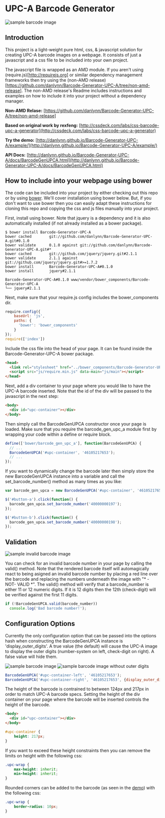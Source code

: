 # UPC-A Barcode Generator

![sample barcode image](http://danlynn.github.io/Barcode-Generator-UPC-A/images/SampleBarcode.png)

## Introduction

This project is a light-weight pure html, css, & javascript solution for creating UPC-A barcode
images on a webpage.  It consists of just a javascript and a css file to be included
into your own project.

The javascript file is wrapped as an AMD module.  If you aren't using (require.js)[http://requirejs.org]
or similar dependency management frameworks then try using the (non-AMD release)[https://github.com/danlynn/Barcode-Generator-UPC-A/tree/non-amd-release]. The
non-AMD release's Readme includes instructions and examples on how to include it
into your project without a dependency manager.

**Non-AMD Relase:** [https://github.com/danlynn/Barcode-Generator-UPC-A/tree/non-amd-release]

**Based on original work by rexfeng:** [http://cssdeck.com/labs/css-barcode-upc-a-generator](http://cssdeck.com/labs/css-barcode-upc-a-generator)

**Try the demo:** [http://danlynn.github.io/Barcode-Generator-UPC-A/example/](http://danlynn.github.io/Barcode-Generator-UPC-A/example/)

**API Docs:** [http://danlynn.github.io/Barcode-Generator-UPC-A/docs/BarcodeGenUPCA.html](http://danlynn.github.io/Barcode-Generator-UPC-A/docs/BarcodeGenUPCA.html)

## How to include into your webpage using bower

The code can be included into your project by either checking out this repo or
by using [bower](http://bower.io).  We'll cover installation using bower below.
But, if you don't want to use bower then you can easily adapt these instructions
for cloning this repo and copying the css and js files manually into your
project.

First, install using bower. Note that jquery is a dependency and it is also
automatically installed (if not already installed as a bower package).

```console
$ bower install Barcode-Generator-UPC-A
bower cached        git://github.com/danlynn/Barcode-Generator-UPC-A.git#0.1.0
bower validate      0.1.0 against git://github.com/danlynn/Barcode-Generator-UPC-A.git#*
bower cached        git://github.com/jquery/jquery.git#2.1.1
bower validate      2.1.1 against git://github.com/jquery/jquery.git#>=1.7.2
bower install       Barcode-Generator-UPC-A#0.1.0
bower install       jquery#2.1.1

Barcode-Generator-UPC-A#0.1.0 www/vendor/bower_components/Barcode-Generator-UPC-A
└── jquery#2.1.1
```

Next, make sure that your require.js config includes the bower_components dir.

```javascript
require.config({
    baseUrl: 'js',
    paths: {
      'bower': 'bower_components'
    }
});
require(['index'])
```

Include the css file into the head of your page.  It can be found inside the
Barcode-Generator-UPC-A bower package.

```html
<head>
  <link rel="stylesheet" href="../bower_components/Barcode-Generator-UPC-A/barcode_gen_upc_a.css">
  <script src="js/require.min.js" data-main="js/main"></script>
</head>
```

Next, add a div container to your page where you would like to have the UPC-A
barcode inserted.  Note that the id of the div will be passed to the javascript
in the next step:

```html
<body>
  <div id="upc-container"></div>
</body>
```

Then simply call the BarcodeGenUPCA constructor once your page is loaded.  Make
sure that you require the barcode_gen_upc_a module first by wrapping your code
within a define or require block.

```javascript
define(['bower/barcode_gen_upc_a'], function(BarcodeGenUPCA) {
  // ...
  BarcodeGenUPCA('#upc-container', '46105217653');
  // ...
});
```

If you want to dynamically change the barcode later then simply store the new
BarcodeGenUPCA instance into a variable and call the set_barcode_number() method
as many times as you like:

```javascript
var barcode_gen_upca = new BarcodeGenUPCA('#upc-container', '46105217653');

$('#button-a').click(function() {
  barcode_gen_upca.set_barcode_number('40000000197');
});

$('#button-b').click(function() {
  barcode_gen_upca.set_barcode_number('40000000198');
});
```

## Validation

![sample invalid barcode image](http://danlynn.github.io/Barcode-Generator-UPC-A/images/SampleBadBarcode.png)

You can check for an invalid barcode number in your page by calling the
valid() method.  Note that the rendered barcode itself will automagically react
to being asigned an invalid barcode number by placing a red line over the barcode
and replacing the numbers underneath the image with "* -NOT- VALID *".  The valid()
method will verify that a barcode_number is either 11 or 12 numeric digits.  If
it is 12 digits then the 12th (check-digit) will be verified against the first
11 digits.

```javascript
if (!BarcodeGenUPCA.valid(barcode_number))
  console.log('Bad barcode number!');
```

## Configuration Options

Currently the only configuration option that can be passed into the options hash
when constructing the BarcodeGenUPCA instance is 'display_outer_digits'.  A true
value (the default) will cause the UPC-A image to display the outer digits
(number-system on left, check-digit on right).  A false value will hide them.

![sample barcode image](http://danlynn.github.io/Barcode-Generator-UPC-A/images/SampleBarcode.png) ![sample barcode image without outer digits](http://danlynn.github.io/Barcode-Generator-UPC-A/images/SampleNoOuterBarcode.png)

```javascript
BarcodeGenUPCA('#upc-container-left', '46105217653');
BarcodeGenUPCA('#upc-container-right', '46105217653', {display_outer_digits: false});
```

The height of the barcode is contrained to between 124px and 217px in order to match UPC-A barcode specs.  Setting the height of the div container on your page where the barcode will be inserted controls the height of the barcode.

```html
<body>
  <div id="upc-container"></div>
</body>
```

```css
#upc-container {
    height: 217px;
}
```

If you want to exceed these height constraints then you can remove the limits on height with the following css:

```css
.upc-wrap {
    max-height: inherit;
    min-height: inherit;
}
```

Rounded corners can be added to the barcode (as seen in the [demo](http://danlynn.github.io/Barcode-Generator-UPC-A/example/)) with the following css:

```css
.upc-wrap {
    border-radius: 10px;
}
```
